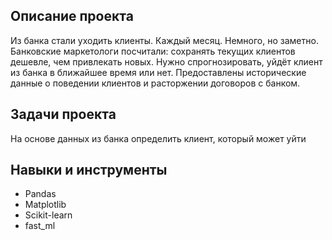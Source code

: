 ## Описание проекта 
Из банка стали уходить клиенты. Каждый месяц. Немного, но заметно. Банковские маркетологи посчитали: сохранять текущих клиентов дешевле, чем привлекать новых.
Нужно спрогнозировать, уйдёт клиент из банка в ближайшее время или нет. Предоставлены исторические данные о поведении клиентов и расторжении договоров с банком.
## Задачи проекта
На основе данных из банка определить клиент, который может уйти
## Навыки и инструменты 
* Pandas
* Matplotlib
* Scikit-learn
* fast_ml
